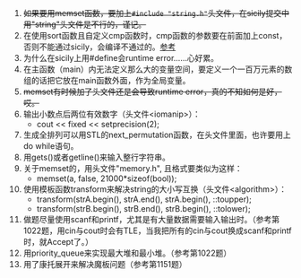 1. ~~如果要用memset函数，要加上`#include "string.h"`头文件，在sicily提交中用"string"头文件是不行的，谨记。~~
2. 在使用sort函数且自定义cmp函数时，cmp函数的参数要在前面加上const，否则不能通过sicily，会编译不通过的。[参考](http://tieba.baidu.com/p/1741640893)
3. 为什么在sicily上用#define会runtime error......心好累。
4. 在主函数（main）内无法定义那么大的变量空间，要定义一个一百万元素的数组的话把它放在main函数外面，作为全局变量。
5. ~~memset有时候加了头文件还是会导致runtime error，真的不知如何是好，哎。~~
6. 输出小数点后两位有效数字（头文件\<iomanip>）：
    - cout << fixed << setprecision(2);
7. 生成全排列可以用STL的next_permutation函数，在<algorithm>头文件里面，也许要用上do while语句。
8. 用gets()或者getline()来输入整行字符串。
9. 关于memset的，用头文件"memory.h", 且格式要类似为这样：
    - memset(a, false, 21000*sizeof(bool));
10. 使用模板函数transform来解决string的大小写互换（头文件\<algorithm>）：
    - transform(strA.begin(), strA.end(), strA.begin(), ::toupper);
    - transform(strB.begin(), strB.end(), strB.begin(), ::tolower);
11. 做题尽量使用scanf和printf，尤其是有大量数据需要输入输出时。（参考第1022题，用cin与cout时会有TLE，当我把所有的cin与cout换成scanf和printf时，就Accept了。）
12. 用priority_queue来实现最大堆和最小堆。（参考第1022题）
13. 用了康托展开来解决魔板问题（参考第1151题）
